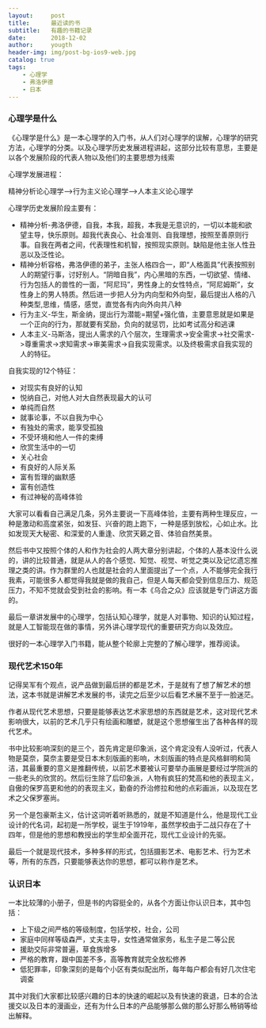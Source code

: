 ```yaml
---
layout:     post
title:      最近读的书
subtitle:   有趣的书籍记录
date:       2018-12-02
author:     yougth
header-img: img/post-bg-ios9-web.jpg
catalog: true
tags:
    - 心理学
    - 弗洛伊德
    - 日本
---
```


### 心理学是什么

《心理学是什么》是一本心理学的入门书，从人们对心理学的误解，心理学的研究方法，心理学的分类。以及心理学历史发展进程讲起，这部分比较有意思，主要是以各个发展阶段的代表人物以及他们的主要思想为线索

心理学发展进程：

精神分析论心理学-->行为主义论心理学-->人本主义论心理学

心理学历史发展阶段主要有：

 - 精神分析-弗洛伊德，自我，本我，超我，本我是无意识的，一切以本能和欲望主导，快乐原则。超我代表良心、社会准则、自我理想，按照至善原则行事。自我在两者之间，代表理性和机智，按照现实原则。缺陷是他主张人性丑恶以及泛性论。
 - 精神分析容格，弗洛伊德的弟子，主张人格四合一，即“人格面具”代表按照别人的期望行事，讨好别人。“阴暗自我”，内心黑暗的东西，一切欲望、情绪、行为包括人的兽性的一面，“阿尼玛”，男性身上的女性特点，“阿尼姆斯”，女性身上的男人特质。然后进一步把人分为内向型和外向型，最后提出人格的八种类型,思维，情感，感觉，直觉各有内向外向共八种
 - 行为主义-华生，斯金纳，提出行为潜能=期望+强化值，主要意思就是如果是一个正向的行为，那就要有奖励，负向的就惩罚，比如考试高分和逃课
 - 人本主义-马斯洛，提出人需求的八个层次，生理需求->安全需求->社交需求->尊重需求->求知需求->审美需求->自我实现需求。以及终极需求自我实现的人的特征。

自我实现的12个特征：

 - 对现实有良好的认知
 - 悦纳自己，对他人对大自然表现最大的认可
 - 单纯而自然
 - 就事论事，不以自我为中心
 - 有独处的需求，能享受孤独
 - 不受环境和他人一件的束缚
 - 欣赏生活中的一切
 - 关心社会
 - 有良好的人际关系
 - 富有哲理的幽默感
 - 富有创造性
 - 有过神秘的高峰体验

大家可以看看自己满足几条，另外主要说一下高峰体验，主要有两种生理反应，一种是激动和高度紧张，如发狂、兴奋的跑上跑下，一种是感到放松，心如止水。比如发现天大秘密、和深爱的人重逢、欣赏天籁之音、体验自然美景。

然后书中又按照个体的人和作为社会的人两大章分别讲起，个体的人基本没什么说的，讲的比较普通，就是从人的各个感觉、知觉、视觉、听觉之类以及记忆遗忘推理之类的讲。作为群里的人也就是社会的人里面提出了一个点，人不能够完全我行我素，可能很多人都觉得我就是做的我自己，但是人每天都会受到信息压力、规范压力，不知不觉就会受到社会的影响。有一本《乌合之众》应该就是专门讲这方面的。

最后一章讲发展中的心理学，包括认知心理学，就是人对事物、知识的认知过程，就是人工智能现在做的事情，另外讲心理学现代的重要研究方向以及效应。

很好的一本心理学入门书籍，能从整个轮廓上完整的了解心理学，推荐阅读。

### 现代艺术150年

记得吴军有个观点，说产品做到最后拼的都是艺术，于是就有了想了解艺术的想法，这本书就是讲解艺术发展的书，读完之后至少以后看艺术展不至于一脸迷茫。

作者从现代艺术思想，只要是能够表达艺术家思想的东西就是艺术，这对现代艺术影响很大，以前的艺术几乎只有绘画和雕塑，就是这个思想催生出了各种各样的现代艺术。

书中比较影响深刻的是三个，首先肯定是印象派，这个肯定没有人没听过，代表人物是莫奈，莫奈主要是受日本木刻版画的影响，木刻版画的特点是风格鲜明和简洁，其最重要的意义是推翻传统，以前艺术要被认可要举办画展是要经过学院派的一些老头的欣赏的。然后衍生除了后印象派，人物有疯狂的梵高和他的表现主义，自傲的保罗高更和他的的表现主义，勤奋的乔治修拉和他的点彩画派，以及现在艺术之父保罗塞尚。

另一个是包豪斯主义，估计这词听着听熟悉的，就是不知道是什么，他是现代工业设计的代名词，起初是一所学校，诞生于1919年，虽然学校由于二战只存在了十四年，但是他的思想和教授出的学生却全面开花，现代工业设计的先驱。

最后一个就是现代技术，多种多样的形式，包括摄影艺术、电影艺术、行为艺术等，所有的东西，只要能够表达你的思想，都可以称作是艺术。


### 认识日本

一本比较薄的小册子，但是书的内容挺全的，从各个方面让你认识日本，其中包括：

 - 上下级之间严格的等级制度，包括学校，社会，公司
 - 家庭中同样等级森严，丈夫主导，女性通常做家务，私生子是二等公民
 - 援助交际非常普遍，草食族增多
 - 严格的教育，跟中国差不多，高等教育就完全放松修养
 - 低犯罪率，印象深刻的是每个小区有类似配出所，每年每户都会有好几次住宅调查

其中对我们大家都比较感兴趣的日本的快速的崛起以及有快速的衰退，日本的合法援交以及日本的漫画业，还有为什么日本的产品能够那么做的那么好那么畅销等给出解释。
